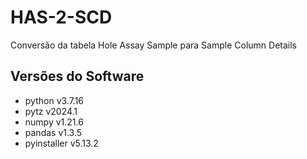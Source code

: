 # HAS-2-SCD
Conversão da tabela Hole Assay Sample para Sample Column Details

## Versões do Software
- python v3.7.16
- pytz v2024.1
- numpy v1.21.6
- pandas v1.3.5
- pyinstaller v5.13.2
